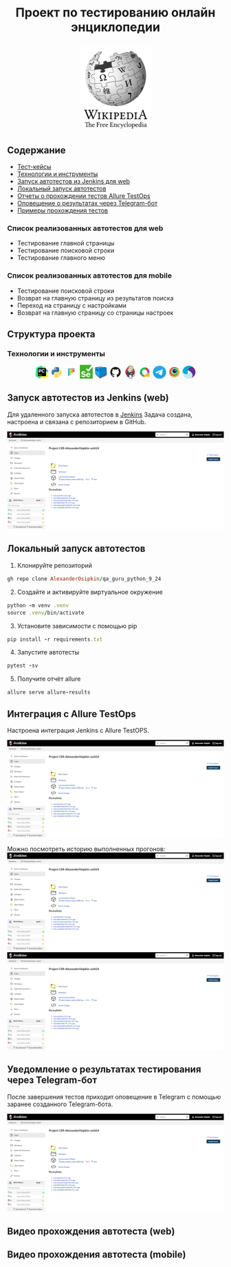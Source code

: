 <h1 align="center">Проект по тестированию онлайн энциклопедии
<p align="center">
<a href="https://www.wikipedia.org/" target="_blank">
<img src="/Images/wiki_logo.png" alt="WikipediA" width="167" height="192"> </a> 
</p></h1>

## Содержание
+ [Тест-кейсы](#Тесты)
+ [Технологии и инструменты](#Технологии)
+ [Запуск автотестов из Jenkins для web](#Jenkins_web)
+ [Локальный запуск автотестов](#локальный_запуск)
+ [Отчеты о прохождении тестов Allure TestOps](#Allure)
+ [Оповещение о результатах через Telegram-бот](#Telegram) 
+ [Примеры прохождения тестов](#Примеры) 

<a name="Тесты">

### Список реализованных автотестов для web
- Тестирование главной страницы
- Тестирование поисковой строки
- Тестирование главного меню

### Список реализованных автотестов для mobile
- Тестирование поисковой строки
- Возврат на главную страницу из результатов поиска
- Переход на страницу с настройками
- Возврат на главную страницу со страницы настроек

<a name="Технологии">

## Структура проекта
### Технологии и инструменты
<p align="center">
<img width="6%" title="PyCharm" src="/Images/PyCharm_Icon.svg">
<img width="6%" title="Python" src="/Images/python-original.svg">
<img width="6%" title="Pytest" src="/Images/pytest-original.svg">
<img width="6%" title="Selenium" src="/Images/selenium.png">
<img width="6%" title="Selene" src="/Images/selenoid.png">
<img width="6%" title="GitHub" src="/Images/GitHub.svg">
<img width="6%" title="Jenkins" src="/Images/jenkins-original.svg">  
<img width="6%" title="Allure TestOps" src="/Images/allure.png">
<img width="6%" title="Telegram" src="/Images/telegram.svg">
<img width="6%" title="Browserstack" src="/Images/Browserstack.svg"> 
<img width="6%" title="Appium" src="/Images/Appium.svg"> 
</p>

<a name="Jenkins_web">

## Запуск автотестов из Jenkins (web)
Для удаленного запуска автотестов в <a href="https://jenkins.autotests.
cloud/job/C09-AlexanderOsipkin-unit24/" target="_blank">Jenkins</a> Задача создана, 
настроена и связана с репозиторием в GitHub.

<img src="/Images/Screenshots/img1.png">


<a name="локальный_запуск">

## Локальный запуск автотестов
1. Клонируйте репозиторий
```ruby
gh repo clone AlexanderOsipkin/qa_guru_python_9_24
```
2. Создайте и активируйте виртуальное окружение
  ```ruby
  python -m venv .venv
  source .venv/bin/activate
  ```
3. Установите зависимости с помощью pip
  ```ruby
  pip install -r requirements.txt
  ```
4. Запустите автотесты 
  ```ruby
  pytest -sv
  ```
5. Получите отчёт allure
```ruby
allure serve allure-results
``` 


<a name="TestOPS">
  
## Интеграция с Allure TestOps
Настроена интеграция Jenkins с Allure TestOPS.

<img src="/Images/Screenshots/img1.png">

Можно посмотреть историю выполненных прогонов:
<img src="/Images/Screenshots/img1.png">
<img src="/Images/Screenshots/img1.png">


<a name="Telegram">
  
## Уведомление о результатах тестирования через Telegram-бот
После завершения тестов приходит оповещение в Telegram с помощью заранее созданного Telegram-бота.

<img src="/Images/Screenshots/img1.png">

<a name="Примеры">

## Видео прохождения автотеста (web)

## Видео прохождения автотеста (mobile)